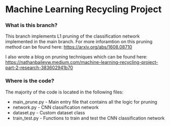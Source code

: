 # Machine Learning Recycling Project

### What is this branch?

This branch implements L1 pruning of the classification network implemented in the main branch. For more inforamtion on this pruning method can be found here: https://arxiv.org/abs/1608.08710

I also wrote a blog on pruning techniques which can be found here: https://nathanbaileyw.medium.com/machine-learning-recycling-project-part-2-research-383602941b70

### Where is the code?

The majority of the code is located in the following files:

* main_prune.py - Main entry file that contains all the logic for pruning
* network.py - CNN classification network
* dataset.py - Custom dataset class
* train_test.py - Functions to train and test the CNN classification network
